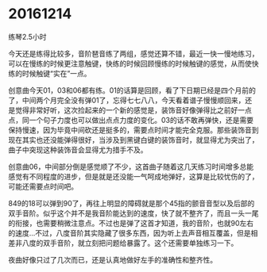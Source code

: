 # 20161214

练琴2.5小时

今天还是练得比较多，音阶琶音练了两组，感觉还算不错，最近一快一慢地练习，可以在慢练的时候更注意触键，快练的时候回顾慢练的时候触键的感觉，从而使快练的时候触键“实在”一点。

创意曲今天01，03和06都有练。01的话算是回顾，看了下日期已经是四个月前的了，中间两个月完全没有弹01了，忘得七七八八，今天看着谱子慢慢顺回来，还是觉得非常好听，这次捡起来的一个新的感觉是，装饰音好像弹得比之前好一点点，同一个句子力度也可以做出点点力度的变化。03的话不敢再弹快，还是需要保持慢速，因为毕竟中间砍还是挺多的，需要点时间才能完全克服。那些装饰音到现在其实也还没能弹得很好，当涉及到黑键白键的装饰音时，就显得尤为突出了，曲子中突现这种装饰音会显得尤为措手不及。

创意曲06，中间部分倒是感觉顺了不少，这首曲子随着这几天练习时间增多总能感觉有不同程度的进步，但是就是还没能一气呵成地弹好，这算是比较忧伤的了，可能还需要点时间吧。

849的18可以弹到90了，再往上明显的障碍就是那个45指的颤音音型以及后部的双手音阶。似乎这个并不是我音阶能达到的速度，快了就不整齐了，而且一头一尾的衔接，也需要稍微注意点。不过也是弹了这首才知道，我的音阶，也就90左右的速度...不过，八度音阶其实隐藏了很多东西，因为听上去声音相互覆盖，但是相差非八度的双手音阶，就立刻把问题给暴露了。这个还需要单独练习一下。

夜曲好像只过了几次而已，还是认真地做好左手的准确性和整齐性。
